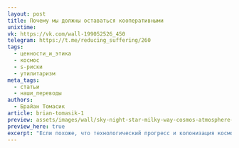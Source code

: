 ```yaml
---
layout: post
title: Почему мы должны оставаться кооперативными
unixtime: 
vk: https://vk.com/wall-199052526_450
telegram: https://t.me/reducing_suffering/260
tags:
  - ценности_и_этика
  - космос
  - s-риски
  - утилитаризм
meta_tags:
  - статьи
  - наши_переводы
authors:
  - Брайан Томасик
article: brian-tomasik-1
preview: assets/images/wall/sky-night-star-milky-way-cosmos-atmosphere-1268663-pxhere.com.jpg
preview_here: true
excerpt: "Если похоже, что технологический прогресс и колонизация космоса могут привести к астрономическому количеству страданий, разве мы не должны сделать все возможное, чтобы остановить их? Ну, стоит обсуждать, в какой степени мы как общество хотим таких исходов, но я предполагаю, что кто-то все равно продолжит прогресс, и его будет трудно ограничить без крайних мер. В конце концов, те, кто продолжит развивать технологии, будут обладать большей частью мировой власти. Эти люди, хотя бы в силу эффекта отбора, будут иметь сильное желание разработать искусственный интеллект и колонизировать космос."
---
```

